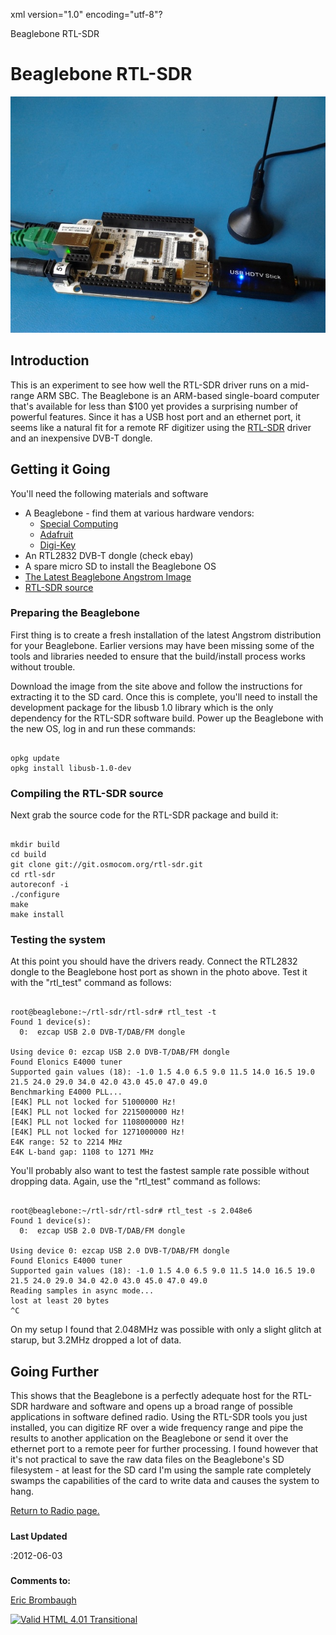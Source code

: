 xml version="1.0" encoding="utf-8"?



Beaglebone RTL-SDR



# Beaglebone RTL-SDR


![Beaglebone + RTL2832 dongle](./bone-sdr.jpg)


## Introduction


This is an experiment to see how well the RTL-SDR driver runs on a mid-range
ARM SBC. The Beaglebone is an ARM-based single-board computer that's available
for less than $100 yet provides a surprising number of powerful features. Since
it has a USB host port and an ethernet port, it seems like a natural fit for a
remote RF digitizer using the [RTL-SDR](../rtl-sdr/index.html)
driver and an inexpensive DVB-T dongle.

## Getting it Going



You'll need the following materials and software
* A Beaglebone - find them at various hardware vendors:
	+ [Special Computing](https://specialcomp.com/beagleboard/bone.htm)
	+ [Adafruit](http://www.adafruit.com/products/513)
	+ [Digi-Key](http://www.digikey.com/product-search/en/programmers-development-systems/general-embedded-dev-boards-and-kits-mcu-dsp-fpga-cpld/2621773?k=beaglebone)
* An RTL2832 DVB-T dongle (check ebay)
* A spare micro SD to install the Beaglebone OS
* [The Latest Beaglebone Angstrom Image](http://downloads.angstrom-distribution.org/demo/beaglebone/)
* [RTL-SDR source](http://sdr.osmocom.org/trac/wiki/rtl-sdr)


### Preparing the Beaglebone


First thing is to create a fresh installation of the latest Angstrom distribution
for your Beaglebone. Earlier versions may have been missing some of the tools and
libraries needed to ensure that the build/install process works without trouble.

Download the image from the site above and follow the instructions for extracting
it to the SD card. Once this is complete, you'll need to install the development
package for the libusb 1.0 library which is the only dependency for the RTL-SDR
software build. Power up the Beaglebone with the new OS, log in and run these commands:


```

opkg update
opkg install libusb-1.0-dev

```

### Compiling the RTL-SDR source


Next grab the source code for the RTL-SDR package and build it:


```

mkdir build
cd build
git clone git://git.osmocom.org/rtl-sdr.git
cd rtl-sdr
autoreconf -i
./configure
make
make install

```

### Testing the system


At this point you should have the drivers ready. Connect the RTL2832
dongle to the Beaglebone host port as shown in the photo above. Test it
with the "rtl\_test" command as follows:


```

root@beaglebone:~/rtl-sdr/rtl-sdr# rtl_test -t
Found 1 device(s):
  0:  ezcap USB 2.0 DVB-T/DAB/FM dongle

Using device 0: ezcap USB 2.0 DVB-T/DAB/FM dongle
Found Elonics E4000 tuner
Supported gain values (18): -1.0 1.5 4.0 6.5 9.0 11.5 14.0 16.5 19.0 21.5 24.0 29.0 34.0 42.0 43.0 45.0 47.0 49.0 
Benchmarking E4000 PLL...
[E4K] PLL not locked for 51000000 Hz!
[E4K] PLL not locked for 2215000000 Hz!
[E4K] PLL not locked for 1108000000 Hz!
[E4K] PLL not locked for 1271000000 Hz!
E4K range: 52 to 2214 MHz
E4K L-band gap: 1108 to 1271 MHz

```


You'll probably also want to test the fastest sample rate possible without
dropping data. Again, use the "rtl\_test" command as follows:


```

root@beaglebone:~/rtl-sdr/rtl-sdr# rtl_test -s 2.048e6
Found 1 device(s):
  0:  ezcap USB 2.0 DVB-T/DAB/FM dongle

Using device 0: ezcap USB 2.0 DVB-T/DAB/FM dongle
Found Elonics E4000 tuner
Supported gain values (18): -1.0 1.5 4.0 6.5 9.0 11.5 14.0 16.5 19.0 21.5 24.0 29.0 34.0 42.0 43.0 45.0 47.0 49.0 
Reading samples in async mode...
lost at least 20 bytes
^C

```


On my setup I found that 2.048MHz was possible with only a slight glitch at
starup, but 3.2MHz dropped a lot of data.

## Going Further


This shows that the Beaglebone is a perfectly adequate host for the RTL-SDR
hardware and software and opens up a broad range of possible applications in
software defined radio. Using the RTL-SDR tools you just installed, you can
digitize RF over a wide frequency range and pipe the results to another
application on the Beaglebone or send it over the ethernet port to a remote
peer for further processing. I found however that it's not practical to save
the raw data files on the Beaglebone's SD filesystem - at least for the SD card
I'm using the sample rate completely swamps the capabilities of the card to
write data and causes the system to hang.

[Return to Radio page.](../index.html)
##### 
**Last Updated**


:2012-06-03
##### 
**Comments to:**


[Eric Brombaugh](mailto:ebrombaugh1@cox.net)

[![Valid HTML 4.01 Transitional](http://www.w3.org/Icons/valid-html401)](http://validator.w3.org/check?uri=referer)









